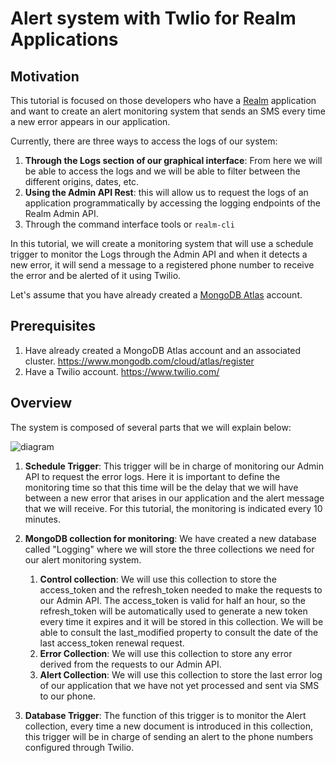 # Alert system with Twlio for Realm Applications

## Motivation

This tutorial is focused on those developers who have a [Realm](https://medium.com/r/?url=https%3A%2F%2Fwww.mongodb.com%2Frealm) application and want to create an alert monitoring system that sends an SMS every time a new error appears in our application.

Currently, there are three ways to access the logs of our system:

1. **Through the Logs section of our graphical interface**: From here we will be able to access the logs and we will be able to filter between the different origins, dates, etc.
2. **Using the Admin API Rest**: this will allow us to request the logs of an application programmatically by accessing the logging endpoints of the Realm Admin API.
3. Through the command interface tools or `realm-cli`

In this tutorial, we will create a monitoring system that will use a schedule trigger to monitor the Logs through the Admin API and when it detects a new error, it will send a message to a registered phone number to receive the error and be alerted of it using Twilio.

Let's assume that you have already created a [MongoDB Atlas](https://medium.com/r/?url=https%3A%2F%2Fwww.mongodb.com%2Fcloud%2Fatlas) account.

## Prerequisites

1. Have already created a MongoDB Atlas account and an associated cluster. https://www.mongodb.com/cloud/atlas/register
2. Have a Twilio account. https://www.twilio.com/

## Overview

The system is composed of several parts that we will explain below:

![diagram](https://cdn-images-1.medium.com/max/800/0*XHvnLO2S--1iwUry)

1. **Schedule Trigger**: This trigger will be in charge of monitoring our Admin API to request the error logs. Here it is important to define the monitoring time so that this time will be the delay that we will have between a new error that arises in our application and the alert message that we will receive. For this tutorial, the monitoring is indicated every 10 minutes.

2. **MongoDB collection for monitoring**: We have created a new database called "Logging" where we will store the three collections we need for our alert monitoring system. 
    1. **Control collection**: We will use this collection to store the access_token and the refresh_token needed to make the requests to our Admin API. The access_token is valid for half an hour, so the refresh_token will be automatically used to generate a new token every time it expires and it will be stored in this collection. We will be able to consult the last_modified property to consult the date of the last access_token renewal request.
    2. **Error Collection**: We will use this collection to store any error derived from the requests to our Admin API.
    3. **Alert Collection**: We will use this collection to store the last error log of our application that we have not yet processed and sent via SMS to our phone.

3. **Database Trigger**: The function of this trigger is to monitor the Alert collection, every time a new document is introduced in this collection, this trigger will be in charge of sending an alert to the phone numbers configured through Twilio.










